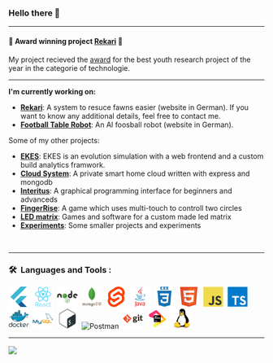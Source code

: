 
### Hello there 👋

---

#### 🎉 Award winning project [**Rekari**](https://rekari.de) 🎉

My project recieved the [award]([https://rekari.de](https://www.jugend-forscht.de/projektdatenbank/rekari-intuitive-plattform-fuer-verschiedenartige-drohneneinsaetze.html)) for the best youth research project of the year in the categorie of technologie.

---

**I'm currently working on:**
- [**Rekari**](https://rekari.de): A system to resuce fawns easier (website in German). If you want to know any additional details, feel free to contact me.
- [**Football Table Robot**](https://fussball.arnold-tim.de): An AI foosball robot (website in German).




Some of my other projects:
- [**EKES**](https://ekes.tim-arnold.de): EKES is an evolution simulation with a web frontend and a custom build analytics framwork.
- [**Cloud System**](https://github.com/ft-cloud/): A private smart home cloud written with express and mongodb
- [**Interitus**](https://github.com/ft-interitus/interitus): A graphical programming interface for beginners and advanceds
- [**FingerRise**](https://github.com/timarnoldev/fingerrise): A game which uses multi-touch to controll two circles
- [**LED matrix**](https://github.com/ledtisch): Games and software for a custom made led matrix
- [**Experiments**](https://github.com/ft-experiments): Some smaller projects and experiments

 
 <br>

---

### 🛠 &nbsp;Languages and Tools :

<p>
  <img src="https://github.com/devicons/devicon/blob/master/icons/flutter/flutter-original.svg" title="Flutter" alt="Flutter" width="40" height="40"/>&nbsp;
<img src="https://github.com/devicons/devicon/blob/master/icons/react/react-original-wordmark.svg" title="React" alt="React" width="40" height="40"/>&nbsp;
  <img src="https://github.com/devicons/devicon/blob/master/icons/nodejs/nodejs-original-wordmark.svg" title="NodeJS" alt="NodeJS" width="40" height="40"/>&nbsp;
    <img src="https://github.com/devicons/devicon/blob/master/icons/mongodb/mongodb-original-wordmark.svg" title="Java" alt="Java" width="40" height="40"/>&nbsp;
    <img src="https://github.com/devicons/devicon/blob/master/icons/svelte/svelte-original.svg" title="React" alt="React" width="40" height="40"/>&nbsp;
  <img src="https://github.com/devicons/devicon/blob/master/icons/java/java-original-wordmark.svg" title="Java" alt="Java" width="40" height="40"/>&nbsp;
<img src="https://github.com/devicons/devicon/blob/master/icons/css3/css3-plain-wordmark.svg"  title="CSS3" alt="CSS" width="40" height="40"/>&nbsp;
<img src="https://github.com/devicons/devicon/blob/master/icons/html5/html5-original.svg" title="HTML5" alt="HTML" width="40" height="40"/>&nbsp;
<img src="https://github.com/devicons/devicon/blob/master/icons/javascript/javascript-original.svg" title="JavaScript" alt="JavaScript" width="40" height="40"/>&nbsp;
  <img src="https://github.com/devicons/devicon/blob/master/icons/typescript/typescript-original.svg" title="JavaScript" alt="JavaScript" width="40" height="40"/>&nbsp;
  <img src="https://github.com/devicons/devicon/blob/master/icons/docker/docker-original-wordmark.svg" title="JavaScript" alt="JavaScript" width="40" height="40"/>&nbsp;
<img src="https://github.com/devicons/devicon/blob/master/icons/mysql/mysql-original-wordmark.svg" title="MySQL"  alt="MySQL" width="40" height="40"/>&nbsp;
  <img src="https://github.com/devicons/devicon/blob/master/icons/bash/bash-original.svg" title="NodeJS" alt="NodeJS" width="40" height="40"/>&nbsp;
<img src="https://www.vectorlogo.zone/logos/getpostman/getpostman-icon.svg" title="Postman"  alt="Postman" width="40" height="40"/>&nbsp;
<img src="https://github.com/devicons/devicon/blob/master/icons/git/git-original-wordmark.svg" title="Git" **alt="Git" width="40" height="40"/>&nbsp;
  <img src="https://github.com/devicons/devicon/blob/master/icons/jetbrains/jetbrains-original.svg" title="Git" **alt="Git" width="40" height="40"/>&nbsp;
   <img src="https://github.com/devicons/devicon/blob/master/icons/linux/linux-original.svg" title="Git" **alt="Git" width="40" height="40"/>&nbsp;
</p>

---

<!-- 
 <img align="center" height="195px" src="https://github-readme-stats.vercel.app/api?username=coder246&count_private=true&show_icons=true&hide_border=true&bg_color=000000&text_color=c0c0c0" /> -->
 
  <img align="center" height="195px" src="http://github-readme-streak-stats.herokuapp.com/?user=timarnoldev&theme=dark&background=000000" />
